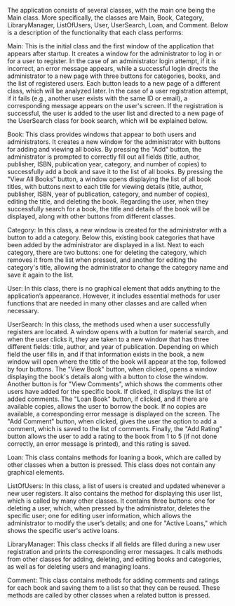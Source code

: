 Τhe application consists of several classes, with the main one being the Main class. More specifically, the classes are Main, Book, Category, LibraryManager, ListOfUsers, User, UserSearch, Loan, and Comment. Below is a description of the functionality that each class performs:

Main: This is the initial class and the first window of the application that appears after startup. It creates a window for the administrator to log in or for a user to register. In the case of an administrator login attempt, if it is incorrect, an error message appears, while a successful login directs the administrator to a new page with three buttons for categories, books, and the list of registered users. Each button leads to a new page of a different class, which will be analyzed later. In the case of a user registration attempt, if it fails (e.g., another user exists with the same ID or email), a corresponding message appears on the user's screen. If the registration is successful, the user is added to the user list and directed to a new page of the UserSearch class for book search, which will be explained below.

Book: This class provides windows that appear to both users and administrators. It creates a new window for the administrator with buttons for adding and viewing all books. By pressing the "Add" button, the administrator is prompted to correctly fill out all fields (title, author, publisher, ISBN, publication year, category, and number of copies) to successfully add a book and save it to the list of all books. By pressing the "View All Books" button, a window opens displaying the list of all book titles, with buttons next to each title for viewing details (title, author, publisher, ISBN, year of publication, category, and number of copies), editing the title, and deleting the book. Regarding the user, when they successfully search for a book, the title and details of the book will be displayed, along with other buttons from different classes.

Category: In this class, a new window is created for the administrator with a button to add a category. Below this, existing book categories that have been added by the administrator are displayed in a list. Next to each category, there are two buttons: one for deleting the category, which removes it from the list when pressed, and another for editing the category's title, allowing the administrator to change the category name and save it again to the list.

User: In this class, there is no graphical element that adds anything to the application’s appearance. However, it includes essential methods for user functions that are needed in many other classes and are called when necessary.

UserSearch: In this class, the methods used when a user successfully registers are located. A window opens with a button for material search, and when the user clicks it, they are taken to a new window that has three different fields: title, author, and year of publication. Depending on which field the user fills in, and if that information exists in the book, a new window will open where the title of the book will appear at the top, followed by four buttons. The "View Book" button, when clicked, opens a window displaying the book's details along with a button to close the window. Another button is for "View Comments", which shows the comments other users have added for the specific book. If clicked, it displays the list of added comments. The "Loan Book" button, if clicked, and if there are available copies, allows the user to borrow the book. If no copies are available, a corresponding error message is displayed on the screen. The "Add Comment" button, when clicked, gives the user the option to add a comment, which is saved to the list of comments. Finally, the "Add Rating" button allows the user to add a rating to the book from 1 to 5 (if not done correctly, an error message is printed), and this rating is saved.

Loan: This class contains methods for loaning a book, which are called by other classes when a button is pressed. This class does not contain any graphical elements.

ListOfUsers: In this class, a list of users is created and updated whenever a new user registers. It also contains the method for displaying this user list, which is called by many other classes. It contains three buttons: one for deleting a user, which, when pressed by the administrator, deletes the specific user; one for editing user information, which allows the administrator to modify the user’s details; and one for "Active Loans," which shows the specific user's active loans.

LibraryManager: This class checks if all fields are filled during a new user registration and prints the corresponding error messages. It calls methods from other classes for adding, deleting, and editing books and categories, as well as for deleting users and managing loans.

Comment: This class contains methods for adding comments and ratings for each book and saving them to a list so that they can be reused. These methods are called by other classes when a related button is pressed.
